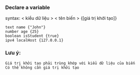### Declare a variable
syntax: < kiểu dữ liệu > < tên biến > {[giá trị khởi tạo]}
``` flux
text name {"John"}
number age {25} 
boolean isStudent {true}
ipv4 localHost {127.0.0.1}
```
### Lưu ý: 
    Giá trị khởi tạo phải trùng khớp với kiểu dữ liệu của biến
    Có thể không cần giá trị khởi tạo